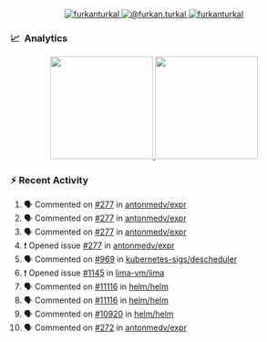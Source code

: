 <p align="center">
  <a href="https://linkedin.com/in/furkanturkal" target="blank">
    <img src="https://img.shields.io/badge/linkedin-%230077B5.svg?&style=for-the-badge&logo=linkedin&logoColor=white" alt="furkanturkal" />
  </a>
  <a href="https://medium.com/@furkan.turkal" target="blank">
    <img src="https://img.shields.io/badge/medium-%2312100E.svg?&style=for-the-badge&logo=medium&logoColor=white" alt="@furkan.turkal" />
  </a>
  <a href="https://twitter.com/furkanturkaI" target="blank">
    <img src="https://img.shields.io/badge/Twitter-1DA1F2?style=for-the-badge&logo=twitter&logoColor=white" alt="furkanturkaI" />
  </a>
</p>

### 📈 &nbsp;Analytics

<p align="center">
  <a href="https://coderstats.net/github/#Dentrax">
    <img height="180em" src="https://github-readme-stats-eight-theta.vercel.app/api?username=Dentrax&show_icons=true&theme=algolia&include_all_commits=true&count_private=true&line_height=26"/>
    <img height="180em" src="https://github-readme-stats-eight-theta.vercel.app/api/top-langs/?username=Dentrax&layout=compact&langs_count=8&theme=algolia&line_height=26"/>
  </a>
</p>

### :zap: Recent Activity

<!--START_SECTION:activity-->
1. 🗣 Commented on [#277](https://github.com/antonmedv/expr/issues/277) in [antonmedv/expr](https://github.com/antonmedv/expr)
2. 🗣 Commented on [#277](https://github.com/antonmedv/expr/issues/277) in [antonmedv/expr](https://github.com/antonmedv/expr)
3. 🗣 Commented on [#277](https://github.com/antonmedv/expr/issues/277) in [antonmedv/expr](https://github.com/antonmedv/expr)
4. ❗️ Opened issue [#277](https://github.com/antonmedv/expr/issues/277) in [antonmedv/expr](https://github.com/antonmedv/expr)
5. 🗣 Commented on [#969](https://github.com/kubernetes-sigs/descheduler/issues/969) in [kubernetes-sigs/descheduler](https://github.com/kubernetes-sigs/descheduler)
6. ❗️ Opened issue [#1145](https://github.com/lima-vm/lima/issues/1145) in [lima-vm/lima](https://github.com/lima-vm/lima)
7. 🗣 Commented on [#11116](https://github.com/helm/helm/issues/11116) in [helm/helm](https://github.com/helm/helm)
8. 🗣 Commented on [#11116](https://github.com/helm/helm/issues/11116) in [helm/helm](https://github.com/helm/helm)
9. 🗣 Commented on [#10920](https://github.com/helm/helm/issues/10920) in [helm/helm](https://github.com/helm/helm)
10. 🗣 Commented on [#272](https://github.com/antonmedv/expr/issues/272) in [antonmedv/expr](https://github.com/antonmedv/expr)
<!--END_SECTION:activity-->
